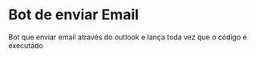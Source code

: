 # Bot de enviar Email
 Bot que enviar email através do outlook e lança toda vez que o código é executado

